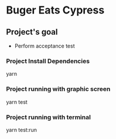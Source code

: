 # Buger Eats Cypress

## Project's goal
- Perform acceptance test



### Project Install Dependencies
yarn

### Project running with graphic screen
yarn test

### Project running with terminal
yarn test:run